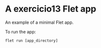 # A exercicio13 Flet app

An example of a minimal Flet app.

To run the app:

```
flet run [app_directory]
```